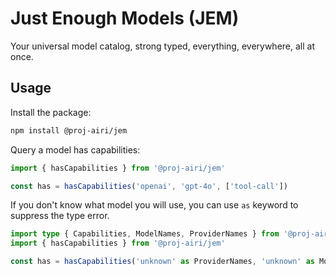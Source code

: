 # Just Enough Models (JEM)

Your universal model catalog, strong typed, everything, everywhere, all at once.

## Usage

Install the package:

```bash
npm install @proj-airi/jem
```

Query a model has capabilities:

```typescript
import { hasCapabilities } from '@proj-airi/jem'

const has = hasCapabilities('openai', 'gpt-4o', ['tool-call'])
```

If you don't know what model you will use, you can use `as` keyword to suppress the type error.

```typescript
import type { Capabilities, ModelNames, ProviderNames } from '@proj-airi/jem'
import { hasCapabilities } from '@proj-airi/jem'

const has = hasCapabilities('unknown' as ProviderNames, 'unknown' as ModelNames<ProviderNames>, ['unknown'] as Capabilities<ProviderNames>[])
```
